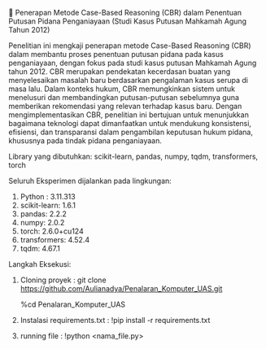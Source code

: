 📘 Penerapan Metode Case-Based Reasoning (CBR) dalam 
Penentuan Putusan Pidana Penganiayaan (Studi Kasus Putusan Mahkamah Agung Tahun 2012)

Penelitian ini mengkaji penerapan metode Case-Based Reasoning (CBR) dalam membantu proses penentuan putusan pidana pada kasus penganiayaan, dengan fokus pada studi kasus putusan Mahkamah Agung tahun 2012. 
CBR merupakan pendekatan kecerdasan buatan yang menyelesaikan masalah baru berdasarkan pengalaman kasus serupa di masa lalu. Dalam konteks hukum, 
CBR memungkinkan sistem untuk menelusuri dan membandingkan putusan-putusan sebelumnya guna memberikan rekomendasi yang relevan terhadap kasus baru. Dengan mengimplementasikan CBR, 
penelitian ini bertujuan untuk menunjukkan bagaimana teknologi dapat dimanfaatkan untuk mendukung konsistensi, efisiensi, dan transparansi dalam pengambilan keputusan hukum pidana, 
khususnya pada tindak pidana penganiayaan.

Library yang dibutuhkan: 
scikit-learn, pandas, numpy, tqdm, transformers, torch

Seluruh Eksperimen dijalankan pada lingkungan:
1. Python : 3.11.313
2. scikit-learn: 1.6.1
3. pandas: 2.2.2
4. numpy: 2.0.2
5. torch: 2.6.0+cu124
6. transformers: 4.52.4
7. tqdm: 4.67.1

Langkah Eksekusi: 
1. Cloning proyek : git clone https://github.com/Aulianadya/Penalaran_Komputer_UAS.git

   %cd Penalaran_Komputer_UAS

2. Instalasi requirements.txt : !pip install -r requirements.txt

3. running file : !python <nama_file.py>
